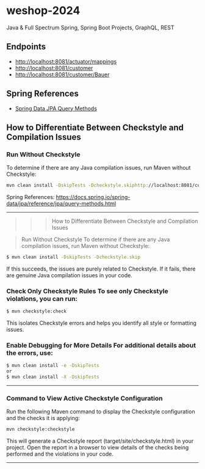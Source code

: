 # weshop-2024
Java & Full Spectrum Spring, Spring Boot Projects, GraphQL, REST

## Endpoints
- [http://localhost:8081/actuator/mappings](http://localhost:8081/actuator/mappings)
- [http://localhost:8081/customer](http://localhost:8081/customer)
- [http://localhost:8081/customer/Bauer](http://localhost:8081/customer/Bauer)

## Spring References
- [Spring Data JPA Query Methods](https://docs.spring.io/spring-data/jpa/reference/jpa/query-methods.html)

## How to Differentiate Between Checkstyle and Compilation Issues

### Run Without Checkstyle
To determine if there are any Java compilation issues, run Maven without Checkstyle:

```sh
mvn clean install -DskipTests -Dcheckstyle.skiphttp://localhost:8081/customer/Bauer
```

Spring References:
https://docs.spring.io/spring-data/jpa/reference/jpa/query-methods.html

---------------------------------------
>>> How to Differentiate Between Checkstyle and Compilation Issues

> Run Without Checkstyle To determine if there are any Java compilation issues, run Maven without Checkstyle:

```sh
$ mvn clean install -DskipTests -Dcheckstyle.skip
```

If this succeeds, the issues are purely related to Checkstyle.
If it fails, there are genuine Java compilation issues in your code.

### Check Only Checkstyle Rules To see only Checkstyle violations, you can run:

```sh
$ mvn checkstyle:check
```

This isolates Checkstyle errors and helps you identify all style or formatting issues.

### Enable Debugging for More Details For additional details about the errors, use:

```sh
$ mvn clean install -e -DskipTests
or
$ mvn clean install -X -DskipTests
```

---------------------------------------

### Command to View Active Checkstyle Configuration
Run the following Maven command to display the Checkstyle configuration and the checks it is applying:

```sh
mvn checkstyle:checkstyle
```

This will generate a Checkstyle report (target/site/checkstyle.html) in your project. Open the report in a browser to view details of the checks being performed and the violations in your code.

---------------------------------------